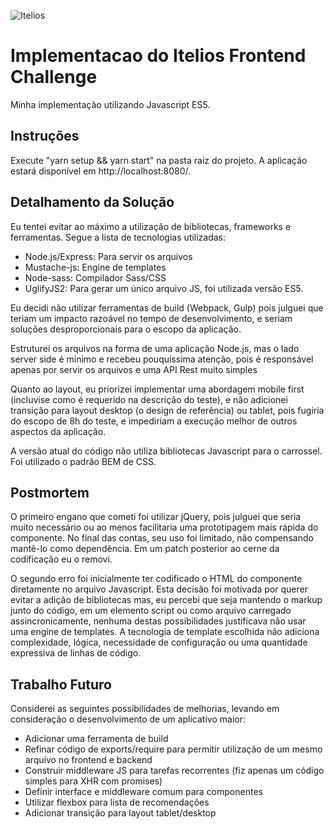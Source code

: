 ![Itelios](http://www.itelios.com.br/images/logo_itelios_orange@2x.png)

# Implementacao do Itelios Frontend Challenge

Minha implementação utilizando Javascript ES5.

## Instruções

Execute "yarn setup && yarn start" na pasta raiz do projeto. A aplicação estará disponível em http://localhost:8080/.

## Detalhamento da Solução

Eu tentei evitar ao máximo a utilização de bibliotecas, frameworks e ferramentas. Segue a lista de tecnologias utilizadas:

* Node.js/Express: Para servir os arquivos
* Mustache-js: Engine de templates
* Node-sass: Compilador Sass/CSS
* UglifyJS2: Para gerar um único arquivo JS, foi utilizada versão ES5.

Eu decidi não utilizar ferramentas de build (Webpack, Gulp) pois julguei que teriam um impacto razoável no tempo de desenvolvimento, e seriam soluções desproporcionais para o escopo da aplicação.

Estruturei os arquivos na forma de uma aplicação Node.js, mas o lado server side é mínimo e recebeu pouquíssima atenção,
pois é responsável apenas por servir os arquivos e uma API Rest muito simples

Quanto ao layout, eu priorizei implementar uma abordagem mobile first (incluvise como é requerido na descrição do teste), e
não adicionei transição para layout desktop (o design de referência) ou tablet, pois fugiria do escopo de 8h do teste, e
impediriam a execução melhor de outros aspectos da aplicação.

A versão atual do código não utiliza bibliotecas Javascript para o carrossel. Foi utilizado o padrão BEM de CSS.

## Postmortem

O primeiro engano que cometi foi utilizar jQuery, pois julguei que seria muito necessário ou ao menos facilitaria uma
prototipagem mais rápida do componente. No final das contas, seu uso foi limitado, não compensando mantê-lo como
dependência. Em um patch posterior ao cerne da codificação eu o removi.

O segundo erro foi inicialmente ter codificado o HTML do componente diretamente no arquivo Javascript. Esta decisão foi
motivada por querer evitar a adição de bibliotecas mas, eu percebi que seja mantendo o markup junto do código, em um elemento
script ou como arquivo carregado assincronicamente, nenhuma destas possibilidades justificava não usar uma engine de
templates. A tecnologia de template escolhida não adiciona complexidade, lógica, necessidade de configuração ou uma
quantidade expressiva de linhas de código.

## Trabalho Futuro

Considerei as seguintes possibilidades de melhorias, levando em consideração o desenvolvimento de um aplicativo maior:

* Adicionar uma ferramenta de build
* Refinar código de exports/require para permitir utilização de um mesmo arquivo no frontend e backend
* Construir middleware JS para tarefas recorrentes (fiz apenas um código simples para XHR com promises)
* Definir interface e middleware comum para componentes
* Utilizar flexbox para lista de recomendações
* Adicionar transição para layout tablet/desktop
